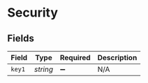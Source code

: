 # Security


## Fields

| Field              | Type               | Required           | Description        |
| ------------------ | ------------------ | ------------------ | ------------------ |
| `key1`             | *string*           | :heavy_minus_sign: | N/A                |